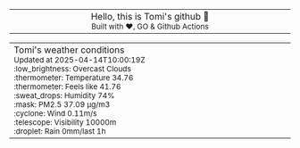 
<div align="center">
<table>
<tbody>
<td align="center">
<img width="2000" height="0"><br>
Hello, this is Tomi's github 👋<br>
<sup>Built with ❤️, GO & Github Actions</sup><br>
<img width="2000" height="0">
</td>
</tbody>
</table>
</div>
<table>
<tbody>
<td align="left">
<img width="2000" height="0"><br>
Tomi's weather conditions<br>
<sup>Updated at 2025-04-14T10:00:19Z</sup><br>
<sup>:low_brightness: Overcast Clouds</sup><br>
<sup>:thermometer: Temperature 34.76 </sup><br>
<sup>:thermometer: Feels like 41.76</sup><br>
<sup>:sweat_drops: Humidity 74%</sup><br>
<sup>:mask: PM2.5 37.09 μg/m3</sup><br>
<sup>:cyclone: Wind 0.11m/s </sup><br>
<sup>:telescope: Visibility 10000m </sup><br>
<sup>:droplet: Rain 0mm/last 1h </sup><br>
<img width="2000" height="0">
</td>
<td align="left">
<img width="2000" height="0"><br>
<br>
<img width="2000" height="0">
</td>
</tbody>
</table>
</div>
    